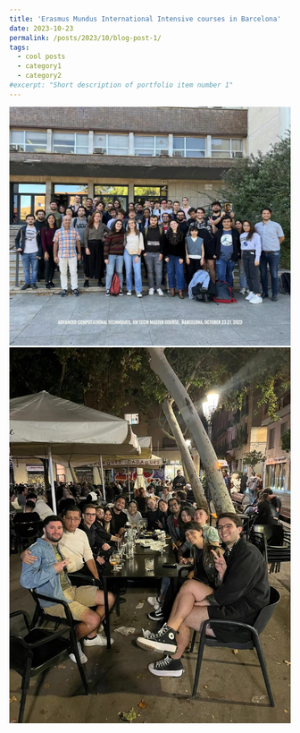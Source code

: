 ```yaml
---
title: 'Erasmus Mundus International Intensive courses in Barcelona'
date: 2023-10-23
permalink: /posts/2023/10/blog-post-1/
tags:
  - cool posts
  - category1
  - category2
#excerpt: "Short description of portfolio item number 1"
---
```

<img src="/images/IMG_0780.JPG" alt="Portfolio item image">
<img src="/images/IMG_0781.JPG" alt="Portfolio item image">
